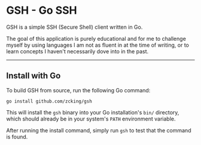# GSH - Go SSH

GSH is a simple SSH (Secure Shell) client written in Go.

The goal of this application is purely educational and for me to challenge myself 
by using languages I am not as fluent in at the time of writing, or to learn 
concepts I haven't necessarily dove into in the past. 

---

## Install with Go

To build GSH from source, run the following Go command:

```
go install github.com/zcking/gsh
```

This will install the `gsh` binary into your Go installation's `bin/` directory, 
which should already be in your system's `PATH` environment variable. 

After running the install command, simply run `gsh` to test that the command is found. 

